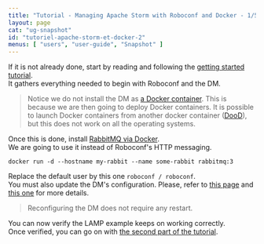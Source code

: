 ```yaml
---
title: "Tutorial - Managing Apache Storm with Roboconf and Docker - 1/5"
layout: page
cat: "ug-snapshot"
id: "tutoriel-apache-storm-et-docker-2"
menus: [ "users", "user-guide", "Snapshot" ]
---
```


If it is not already done, start by reading and following the [getting started tutorial](tutorial-getting-started-with-roboconf.html).  
It gathers everything needed to begin with Roboconf and the DM.

> Notice we do not install the DM as [a Docker container](https://hub.docker.com/r/roboconf/roboconf-dm/). This is because we
> are then going to deploy Docker containers. It is possible to launch Docker containers from another docker
> container ([DooD](http://container-solutions.com/running-docker-in-jenkins-in-docker/)), but this does not work on all the operating systems.

Once this is done, install [RabbitMQ via Docker](https://hub.docker.com/_/rabbitmq/).  
We are going to use it instead of Roboconf's HTTP messaging.

```
docker run -d --hostname my-rabbit --name some-rabbit rabbitmq:3
```

Replace the default user by this one `roboconf / roboconf`.  
You must also update the DM's configuration. Please, refer to [this page](installing-rabbit-mq.html)
and [this one](/en/user-guide/configuring-the-messaging.html) for more details.

> Reconfiguring the DM does not require any restart.

You can now verify the LAMP example keeps on working correctly.    
Once verified, you can go on with [the second part of the tutorial](tutorial-apache-storm-with-docker-3.html).
